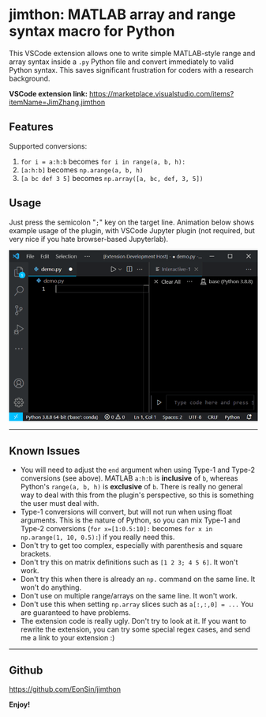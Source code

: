 # jimthon: MATLAB array and range syntax macro for Python

This VSCode extension allows one to write simple MATLAB-style range and array syntax inside a `.py` Python file and convert immediately to valid Python syntax. This saves significant frustration for coders with a research background.

**VSCode extension link:** https://marketplace.visualstudio.com/items?itemName=JimZhang.jimthon

## Features

Supported conversions:

1. `for i = a:h:b` becomes `for i in range(a, b, h):`
2. `[a:h:b]` becomes `np.arange(a, b, h)`
3. `[a bc def 3 5]` becomes `np.array([a, bc, def, 3, 5])`

## Usage

Just press the semicolon "`;`" key on the target line. Animation below shows example usage of the plugin, with VSCode Jupyter plugin (not required, but very nice if you hate browser-based Jupyterlab).

![demo animation](demo.gif)

-----------------------------------------------------------------------------------------------------------
## Known Issues

- You will need to adjust the `end` argument when using Type-1 and Type-2 conversions (see above). MATLAB `a:h:b` is **inclusive** of `b`, whereas Python's `range(a, b, h)` is **exclusive** of `b`. There is really no general way to deal with this from the plugin's perspective, so this is something the user must deal with.
- Type-1 conversions will convert, but will not run when using float arguments. This is the nature of Python, so you can mix Type-1 and Type-2 conversions (`for x=[1:0.5:10]:` becomes `for x in np.arange(1, 10, 0.5):`) if you really need this.
- Don't try to get too complex, especially with parenthesis and square brackets.
- Don't try this on matrix definitions such as `[1 2 3; 4 5 6]`. It won't work.
- Don't try this when there is already an `np.` command on the same line. It won't do anything.
- Don't use on multiple range/arrays on the same line. It won't work.
- Don't use this when setting `np.array` slices such as `a[:,:,0] = ...`  You are guaranteed to have problems.
- The extension code is really ugly. Don't try to look at it. If you want to rewrite the extension, you can try some special regex cases, and send me a link to your extension :)


-----------------------------------------------------------------------------------------------------------
## Github

https://github.com/EonSin/jimthon

**Enjoy!**
